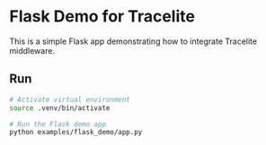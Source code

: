# Flask Demo for Tracelite

This is a simple Flask app demonstrating how to integrate Tracelite middleware.

## Run

```bash
# Activate virtual environment
source .venv/bin/activate

# Run the Flask demo app
python examples/flask_demo/app.py
